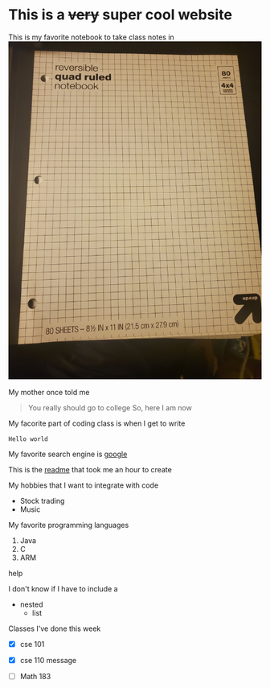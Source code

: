 # This is a ~~very~~ super **cool** website

This is my favorite notebook to take class notes in
![A cool notebook](./20210311_210631.jpg "the best notebook ever")



My mother once told me
> You really should go to college
So, here I am now




My facorite part of coding class is when I get to write

```
Hello world
```

My favorite search engine is [google](https://www.google.com/)


This is the [readme](./README.md) that took me an hour to create



My hobbies that I want to integrate with code
- Stock trading
- Music


My favorite programming languages
1. Java
2. C
3. ARM

help

I don't know if I have to include a 
 * nested
   * list


Classes I've done this week

- [x] cse 101
- [x] cse 110 message
- [ ] Math 183



